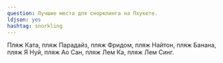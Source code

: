 ```yaml
---
question: Лучшие места для снорклинга на Пхукете.
ldjson: yes
hashtag: snorkling
---
```


Пляж Ката, пляж Парадайз, пляж Фридом, пляж Найтон, пляж Банана, пляж Я Нуй, пляж Ао Сан, пляж Лем Ка, пляж Лем Синг.
